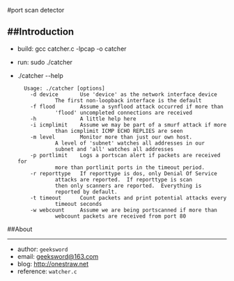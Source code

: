 #port scan detector

##Introduction
--------

- build: gcc catcher.c -lpcap -o catcher
- run: sudo ./catcher
- ./catcher --help

		Usage: ./catcher [options]
		  -d device       Use 'device' as the network interface device
				  The first non-loopback interface is the default
		  -f flood        Assume a synflood attack occurred if more than
				  'flood' uncompleted connections are received
		  -h              A little help here
		  -i icmplimit    Assume we may be part of a smurf attack if more
				  than icmplimit ICMP ECHO REPLIES are seen
		  -m level        Monitor more than just our own host.
				  A level of 'subnet' watches all addresses in our
				  subnet and 'all' watches all addresses
		  -p portlimit    Logs a portscan alert if packets are received for
				  more than portlimit ports in the timeout period.
		  -r reporttype   If reporttype is dos, only Denial Of Service
				  attacks are reported.  If reporttype is scan
				  then only scanners are reported.  Everything is
				  reported by default.
		  -t timeout      Count packets and print potential attacks every
				  timeout seconds
		  -w webcount     Assume we are being portscanned if more than
				  webcount packets are received from port 80


##About
****   

- author: `geeksword`
- email: geeksword@163.com
- blog: http://onestraw.net
- reference: `watcher.c`

